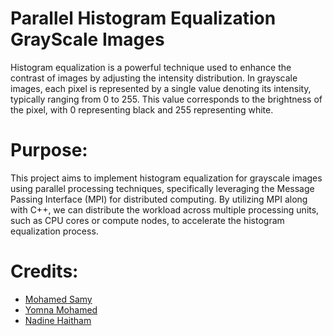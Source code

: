 # Parallel Histogram Equalization GrayScale Images
Histogram equalization is a powerful technique used to enhance the contrast of images by adjusting the intensity distribution. In grayscale images, each pixel is represented by a single value denoting its intensity, typically ranging from 0 to 255. This value corresponds to the brightness of the pixel, with 0 representing black and 255 representing white.
# Purpose:
This project aims to implement histogram equalization for grayscale images using parallel processing techniques, specifically leveraging the Message Passing Interface (MPI) for distributed computing. By utilizing MPI along with C++, we can distribute the workload across multiple processing units, such as CPU cores or compute nodes, to accelerate the histogram equalization process.
# Credits:
- [Mohamed Samy](https://www.linkedin.com/in/mohamed-samy10/)
- [Yomna Mohamed](https://www.linkedin.com/in/yomna-muhammed-b964a6270/)
- [Nadine Haitham](https://www.linkedin.com)

